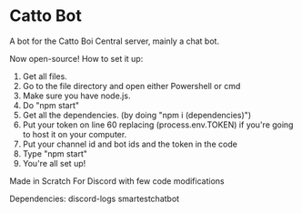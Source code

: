 # Catto Bot
A bot for the Catto Boi Central server, mainly a chat bot.

Now open-source!
How to set it up:
  1. Get all files.
  2. Go to the file directory and open either Powershell or cmd
  3. Make sure you have node.js.
  4. Do "npm start"
  5. Get all the dependencies. (by doing "npm i (dependencies)")
  6. Put your token on line 60 replacing
     (process.env.TOKEN) if you're going
     to host it on your computer.
  7. Put your channel id and bot ids and the token in the code
  8. Type "npm start"
  9. You're all set up!

Made in Scratch For Discord with few code modifications

Dependencies:
discord-logs
smartestchatbot
